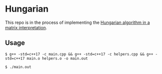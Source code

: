 # Hungarian
This repo is in the process of implementing the [Hungarian algorithm in a matrix interpretation](https://en.wikipedia.org/wiki/Hungarian_algorithm#Matrix_interpretation).

## Usage
```
$ g++ -std=c++17 -c main.cpp && g++ -std=c++17 -c helpers.cpp && g++ -std=c++17 main.o helpers.o -o main.out

$ ./main.out

```
